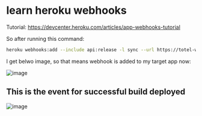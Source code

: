 # learn heroku webhooks

Tutorial: https://devcenter.heroku.com/articles/app-webhooks-tutorial

So after running this command:

```bash
heroku webhooks:add --include api:release -l sync --url https://totel-webhooks-notificaiton.herokuapp.com/webhooks -s 0bf64c0b00d5b7fc624b66032e01be8d3fb4f30bbdfd2eb90ec8c3461ebddde7 -a $TRIGGER_APP
```

I get belwo image, so that means webhook is added to my target app now:

![image](https://user-images.githubusercontent.com/31458531/186968343-0977a9fd-e106-4a3b-9cc1-7fe61ca1fb98.png)

## This is the event for successful build deployed

![image](https://user-images.githubusercontent.com/31458531/186970233-220075a8-d8e2-48c4-8482-124f3800445a.png)

